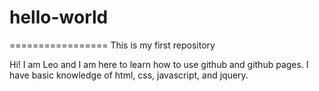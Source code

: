 # hello-world
=================
This is my first repository

Hi! I am Leo and I am here to learn how to use github and github pages.
I have basic knowledge of html, css, javascript, and jquery.
